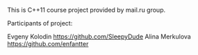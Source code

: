 This is C++11 course project provided by mail.ru group.

Participants of project:
  
  Evgeny Kolodin  https://github.com/SleepyDude
  Alina Merkulova https://github.com/enfantter
